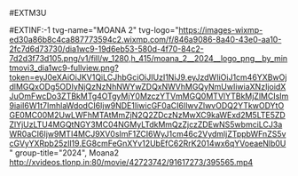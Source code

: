 #EXTM3U

#EXTINF:-1 tvg-name="MOANA 2" tvg-logo="https://images-wixmp-ed30a86b8c4ca887773594c2.wixmp.com/f/846a9086-8a40-43e0-aa10-2fc7d6d73730/dia1wc9-19d6eb53-580d-4f70-84c2-7d2d3f73d105.png/v1/fill/w_1280,h_415/moana_2__2024__logo_png__by_mintmovi3_dia1wc9-fullview.png?token=eyJ0eXAiOiJKV1QiLCJhbGciOiJIUzI1NiJ9.eyJzdWIiOiJ1cm46YXBwOjdlMGQxODg5ODIyNjQzNzNhNWYwZDQxNWVhMGQyNmUwIiwiaXNzIjoidXJuOmFwcDo3ZTBkMTg4OTgyMjY0MzczYTVmMGQ0MTVlYTBkMjZlMCIsIm9iaiI6W1t7ImhlaWdodCI6Ijw9NDE1IiwicGF0aCI6IlwvZlwvODQ2YTkwODYtOGE0MC00M2UwLWFhMTAtMmZjN2Q2ZDczNzMwXC9kaWExd2M5LTE5ZDZlYjUzLTU4MGQtNGY3MC04NGMyLTdkMmQzZjczZDEwNS5wbmciLCJ3aWR0aCI6Ijw9MTI4MCJ9XV0sImF1ZCI6WyJ1cm46c2VydmljZTppbWFnZS5vcGVyYXRpb25zIl19.EG8cmFeGnXYv12UbEfC62RrK2014wx6qYVoeaeNlb0U" group-title="2024", Moana2
http://xvideos.tlonp.in:80/movie/42723742/91617273/395565.mp4
